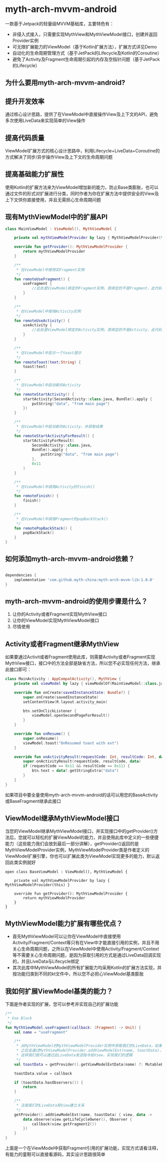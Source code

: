 myth-arch-mvvm-android
=

一款基于Jetpack的轻量级MVVM基础库，主要特色有：

* 非侵入式接入，只需要实现MythView和MythViewModel接口，创建并返回Provider实例
* 可无限扩展能力的ViewModel（基于Kotlin扩展方法），扩展方式详见Demo
* 自动化的生命周期管理方式（基于JetPack的Lifecycle及Kotlin的Coroutine）
* 避免了Activity及Fragment生命周期引起的内存及空指针问题（基于JetPack的Lifecycle）

为什么要用myth-arch-mvvm-android?
-

提升开发效率
----

通过核心设计思路，提供了在ViewModel中直接操作View及上下文的API，避免多次使用LiveData来实现简单的View操作

提高代码质量
----

ViewModel扩展方式的核心设计思路中，利用Lifecycle+LiveData+Coroutine的方式解决了同步/异步操作View及上下文的生命周期问题

提高基础能力扩展性
----

使用Kotlin的扩展方法来为ViewModel增加新的能力，防止Base类膨胀，也可以通过文件的形式对扩展进行分类，同时作者为你在扩展方法中提供安全的View及上下文供你直接使用，并且无需担心生命周期问题

现有MythViewModel中的扩展API
-
```kotlin
class MainViewModel : ViewModel(), MythViewModel {

    private val mythViewModelProvider by lazy { MythViewModelProvider(this) }

    override fun getProvider(): MythViewModelProvider {
        return mythViewModelProvider
    }

    /**
     * 在ViewModel中使用实Fragment实例
     */
    fun remoteUseFragment() {
        useFragment {
            //此处是ViewModel绑定的Fragment实例，若绑定的不是Fragment，此代码块不会被调用
        }
    }

    /**
     * 在ViewModel中使用Activity实例
     */
    fun remoteUseActivity() {
        useActivity {
            //此处是ViewModel绑定的Activity实例，若绑定的不是Activity，此代码块不会被调用
        }
    }

    /**
     * 在ViewModel中显示一个toast提示
     */
    fun remoteToast(text:String) {
        toast(text)
    }

    /**
     * 在ViewModel中启动新的Activity
     */
    fun remoteStartActivity() {
        startActivity(SecondActivity::class.java, Bundle().apply {
            putString("data", "from main page")
        })
    }

    /**
     * 在ViewModel中启动新的Activity，并获取结果
     */
    fun remoteStartActivityForResult() {
        startActivityForResult(
            SecondActivity::class.java,
            Bundle().apply {
                putString("data", "from main page")
            },
            0x11
        )
    }

    /**
     * 在ViewModel中调用Activity的finish()
     */
    fun remoteFinish() {
        finish()
    }

    /**
     * 在ViewModel中调用Fragment的popBackStack()
     */
    fun remotePopBackStack() {
        popBackStack()
    }
}
```

如何添加myth-arch-mvvm-android依赖？
-

```groovy

dependencies {
    implementation 'com.github.myth-china:myth-arch-mvvm-lib:1.0.0'
}

```

myth-arch-mvvm-android的使用步骤是什么？
-

1. 让你的Activity或者Fragment实现MythView接口
2. 让你的ViewModel实现MythViewModel接口
3. 尽情使用

Activity或者Fragment继承MythView
-
如果要通过Activit或者Fragment使用此库，则需要Activity或者Fragment实现MythView接口，接口中的方法全部是缺省方法，所以您不必实现任何方法，继承此接口即可：

```kotlin
class MainActivity : AppCompatActivity(), MythView {
    private val viewModel by lazy { viewModelOf(MainViewModel::class.java) }

    override fun onCreate(savedInstanceState: Bundle?) {
        super.onCreate(savedInstanceState)
        setContentView(R.layout.activity_main)

        btn.setOnClickListener {
            viewModel.openSecondPageForResult()
        }
    }

    override fun onResume() {
        super.onResume()
        viewModel.toast("OnResumed toast with ext")
    }

    override fun onActivityResult(requestCode: Int, resultCode: Int, data: Intent?) {
        super.onActivityResult(requestCode, resultCode, data)
        if (requestCode == 0x11 && resultCode == 0x11) {
            btn.text = data?.getStringExtra("data")
        }
    }
}
```

如果项目中要全量使用myth-arch-mvvm-android的话可以用您的BaseActivity或BaseFragment继承此接口


ViewModel继承MythViewModel接口
-
当您的ViewModel继承MythViewModel接口，并实现接口中的getProvider()方法后，您就可以轻松的扩展ViewModel的能力，并且使用此库中定义的一些便捷
能力（这些能力我们会放到最后一部分讲解），getProvider()返回的是MythViewModelProvider实例，MythViewModelProvider类是作者定义的ViewModel扩展引擎，你也可以扩展此类为ViewModel实现更多的能力，默认返回此类实例就好

```
open class BaseViewModel : ViewModel(), MythViewModel {

    private val mythViewModelProvider by lazy { MythViewModelProvider(this) }

    override fun getProvider(): MythViewModelProvider {
        return mythViewModelProvider
    }
}
```

MythViewModel能力扩展有哪些优点？
-
* 首先MythViewModel可以让你在ViewModel中直接使用Activity/Fragment/Context等只有在View中才能直接引用的实例，并且不用关心生命周期问题，之所以在ViewModel中使用Activity/Fragment/Context等不需要关心生命周期问题，是因为获取引用的方式是通过LiveData回调实现的，并且LiveData与Lifecycle绑定
* 其次此库中MythViewModel的所有扩展能力均采用Kotlin的扩展方法实现，并按功能归类到不同的kt文件中，所以您不必担心ViewModel基类膨胀


我如何扩展ViewModel基类的能力？
-
下面是作者实现的扩展，您可以参考并实现自己的扩展功能

```kotlin
/**
 * Use Block
 */
fun MythViewModel.useFragment(callback: (Fragment) -> Unit) {
    val name = "useFragment"

    /**
     * 从MythViewModel的MythViewModelProvider实例中获取我们的LiveData，如果此LiveData不存在，则new一个，
     * 之后会通过MythViewModelProvider.addViewModelExt(name, toastData)，将此LiveData注册到MythViewModelProvider实例中，
     * 这样我们就可以通过此LiveData发送指令给View，实现我们的逻辑
     */
    val toastData = getProvider().getViewModelExtData(name) ?: MutableLiveData<(Fragment) -> Unit>()

    toastData.value = callback

    if (toastData.hasObservers()) {
        return
    }

    /**
     * 注册我们的LiveData和View建立关系
     */
    getProvider().addViewModelExt(name, toastData) { view, data ->
        data.observe(view.getLifeCycleOwner(), Observer {
            callback(view.getFragment2())
        })
    }
}
```

上面是一个在ViewModel中获取Fragment引用的扩展功能，实现方式请看注释，有能力的童鞋可以直接看源码，其实设计思路很简单



